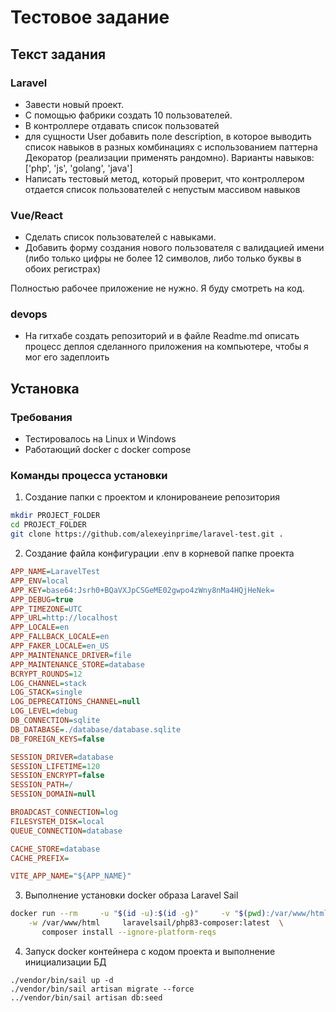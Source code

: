 # Тестовое задание

## Текст задания

### Laravel

* Завести новый проект.
* С помощью фабрики создать 10 пользователей.
* В контроллере отдавать список пользоватей
* для сущности User добавить поле description, в которое выводить список навыков в разных комбинациях с использованием паттерна Декоратор (реализации применять рандомно). Варианты навыков: ['php', 'js', 'golang', 'java']
* Написать тестовый метод, который проверит, что контроллером отдается список пользователей с непустым массивом навыков

### Vue/React

* Сделать список пользователей с навыками.
* Добавить форму создания нового пользователя с валидацией имени (либо только цифры не более 12 символов, либо только буквы в обоих регистрах)

Полностью рабочее приложение не нужно. Я буду смотреть на код.


### devops

* На гитхабе создать репозиторий и в файле Readme.md описать процесс деплоя сделанного приложения на компьютере, чтобы я мог его задеплоить


## Установка

### Требования

- Тестировалось на Linux и Windows
- Работающий docker с docker compose

### Команды процесса установки

1. Создание папки с проектом и клонированеие репозитория
```bash
mkdir PROJECT_FOLDER
cd PROJECT_FOLDER
git clone https://github.com/alexeyinprime/laravel-test.git .
```
2. Создание файла конфигурации .env в корневой папке проекта

```ini
APP_NAME=LaravelTest
APP_ENV=local
APP_KEY=base64:Jsrh0+BQaVXJpCSGeME02gwpo4zWny8nMa4HQjHeNek=
APP_DEBUG=true
APP_TIMEZONE=UTC
APP_URL=http://localhost
APP_LOCALE=en
APP_FALLBACK_LOCALE=en
APP_FAKER_LOCALE=en_US
APP_MAINTENANCE_DRIVER=file
APP_MAINTENANCE_STORE=database
BCRYPT_ROUNDS=12
LOG_CHANNEL=stack
LOG_STACK=single
LOG_DEPRECATIONS_CHANNEL=null
LOG_LEVEL=debug
DB_CONNECTION=sqlite
DB_DATABASE=./database/database.sqlite
DB_FOREIGN_KEYS=false

SESSION_DRIVER=database
SESSION_LIFETIME=120
SESSION_ENCRYPT=false
SESSION_PATH=/
SESSION_DOMAIN=null

BROADCAST_CONNECTION=log
FILESYSTEM_DISK=local
QUEUE_CONNECTION=database

CACHE_STORE=database
CACHE_PREFIX=

VITE_APP_NAME="${APP_NAME}"
```
3. Выполнение установки docker образа Laravel Sail

```bash
docker run --rm     -u "$(id -u):$(id -g)"     -v "$(pwd):/var/www/html" \
    -w /var/www/html     laravelsail/php83-composer:latest  \
       composer install --ignore-platform-reqs
```
4. Запуск docker контейнера с кодом проекта и выполнение инициализации БД

```
./vendor/bin/sail up -d
./vendor/bin/sail artisan migrate --force
../vendor/bin/sail artisan db:seed
```

